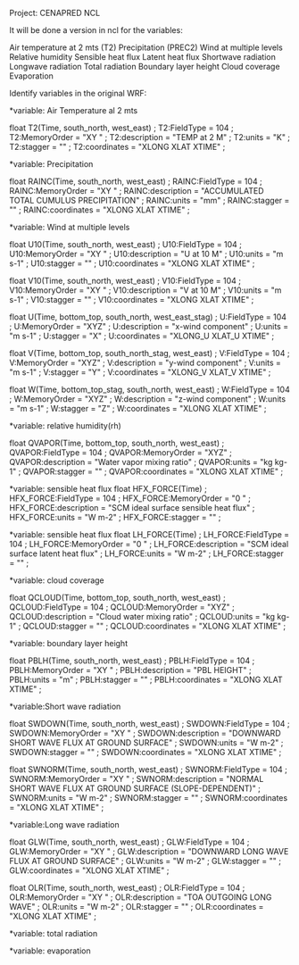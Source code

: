 Project: CENAPRED
NCL

It will be done a version in ncl for the variables:


Air temperature at 2 mts (T2)
Precipitation (PREC2)
Wind at multiple levels
Relative humidity
Sensible heat flux
Latent heat flux
Shortwave radiation
Longwave radiation
Total radiation
Boundary layer height
Cloud coverage
Evaporation

Identify variables in the original WRF:

*variable: Air Temperature al 2 mts 

float T2(Time, south_north, west_east) ;
		T2:FieldType = 104 ;
		T2:MemoryOrder = "XY " ;
		T2:description = "TEMP at 2 M" ;
		T2:units = "K" ;
		T2:stagger = "" ;
		T2:coordinates = "XLONG XLAT XTIME" ;


*variable: Precipitation 

float RAINC(Time, south_north, west_east) ;
		RAINC:FieldType = 104 ;
		RAINC:MemoryOrder = "XY " ;
		RAINC:description = "ACCUMULATED TOTAL CUMULUS PRECIPITATION" ;
		RAINC:units = "mm" ;
		RAINC:stagger = "" ;
		RAINC:coordinates = "XLONG XLAT XTIME" ;

*variable: Wind at multiple levels

float U10(Time, south_north, west_east) ;
		U10:FieldType = 104 ;
		U10:MemoryOrder = "XY " ;
		U10:description = "U at 10 M" ;
		U10:units = "m s-1" ;
		U10:stagger = "" ;
		U10:coordinates = "XLONG XLAT XTIME" ;

float V10(Time, south_north, west_east) ;
		V10:FieldType = 104 ;
		V10:MemoryOrder = "XY " ;
		V10:description = "V at 10 M" ;
		V10:units = "m s-1" ;
		V10:stagger = "" ;
		V10:coordinates = "XLONG XLAT XTIME" ;

float U(Time, bottom_top, south_north, west_east_stag) ;
		U:FieldType = 104 ;
		U:MemoryOrder = "XYZ" ;
		U:description = "x-wind component" ;
		U:units = "m s-1" ;
		U:stagger = "X" ;
		U:coordinates = "XLONG_U XLAT_U XTIME" ;

float V(Time, bottom_top, south_north_stag, west_east) ;
		V:FieldType = 104 ;
		V:MemoryOrder = "XYZ" ;
		V:description = "y-wind component" ;
		V:units = "m s-1" ;
		V:stagger = "Y" ;
		V:coordinates = "XLONG_V XLAT_V XTIME" ;

float W(Time, bottom_top_stag, south_north, west_east) ;
		W:FieldType = 104 ;
		W:MemoryOrder = "XYZ" ;
		W:description = "z-wind component" ;
		W:units = "m s-1" ;
		W:stagger = "Z" ;
		W:coordinates = "XLONG XLAT XTIME" ;


*variable: relative humidity(rh)

float QVAPOR(Time, bottom_top, south_north, west_east) ;
		QVAPOR:FieldType = 104 ;
		QVAPOR:MemoryOrder = "XYZ" ;
		QVAPOR:description = "Water vapor mixing ratio" ;
		QVAPOR:units = "kg kg-1" ;
		QVAPOR:stagger = "" ;
		QVAPOR:coordinates = "XLONG XLAT XTIME" ;


*variable: sensible heat flux 
	float HFX_FORCE(Time) ;
		HFX_FORCE:FieldType = 104 ;
		HFX_FORCE:MemoryOrder = "0  " ;
		HFX_FORCE:description = "SCM ideal surface sensible heat flux" ;
		HFX_FORCE:units = "W m-2" ;
		HFX_FORCE:stagger = "" ;


*variable: sensible heat flux 
	float LH_FORCE(Time) ;
		LH_FORCE:FieldType = 104 ;
		LH_FORCE:MemoryOrder = "0  " ;
		LH_FORCE:description = "SCM ideal surface latent heat flux" ;
		LH_FORCE:units = "W m-2" ;
		LH_FORCE:stagger = "" ;


*variable: cloud coverage

float QCLOUD(Time, bottom_top, south_north, west_east) ;
		QCLOUD:FieldType = 104 ;
		QCLOUD:MemoryOrder = "XYZ" ;
		QCLOUD:description = "Cloud water mixing ratio" ;
		QCLOUD:units = "kg kg-1" ;
		QCLOUD:stagger = "" ;
		QCLOUD:coordinates = "XLONG XLAT XTIME" ;


*variable: boundary layer height

float PBLH(Time, south_north, west_east) ;
		PBLH:FieldType = 104 ;
		PBLH:MemoryOrder = "XY " ;
		PBLH:description = "PBL HEIGHT" ;
		PBLH:units = "m" ;
		PBLH:stagger = "" ;
		PBLH:coordinates = "XLONG XLAT XTIME" ;


*variable:Short wave radiation

float SWDOWN(Time, south_north, west_east) ;
		SWDOWN:FieldType = 104 ;
		SWDOWN:MemoryOrder = "XY " ;
		SWDOWN:description = "DOWNWARD SHORT WAVE FLUX AT GROUND SURFACE" ;
		SWDOWN:units = "W m-2" ;
		SWDOWN:stagger = "" ;
		SWDOWN:coordinates = "XLONG XLAT XTIME" ;

float SWNORM(Time, south_north, west_east) ;
		SWNORM:FieldType = 104 ;
		SWNORM:MemoryOrder = "XY " ;
		SWNORM:description = "NORMAL SHORT WAVE FLUX AT GROUND SURFACE (SLOPE-DEPENDENT)" ;
		SWNORM:units = "W m-2" ;
		SWNORM:stagger = "" ;
		SWNORM:coordinates = "XLONG XLAT XTIME" ;


*variable:Long wave radiation

float GLW(Time, south_north, west_east) ;
		GLW:FieldType = 104 ;
		GLW:MemoryOrder = "XY " ;
		GLW:description = "DOWNWARD LONG WAVE FLUX AT GROUND SURFACE" ;
		GLW:units = "W m-2" ;
		GLW:stagger = "" ;
		GLW:coordinates = "XLONG XLAT XTIME" ;

float OLR(Time, south_north, west_east) ;
		OLR:FieldType = 104 ;
		OLR:MemoryOrder = "XY " ;
		OLR:description = "TOA OUTGOING LONG WAVE" ;
		OLR:units = "W m-2" ;
		OLR:stagger = "" ;
		OLR:coordinates = "XLONG XLAT XTIME" ;


*variable: total radiation


*variable: evaporation

